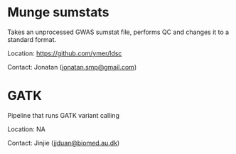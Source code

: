 # Munge sumstats
Takes an unprocessed GWAS sumstat file, performs QC and changes it to a standard format.

Location: https://github.com/ymer/ldsc   

Contact: Jonatan (jonatan.smp@gmail.com)  


# GATK
Pipeline that runs GATK variant calling

Location: NA

Contact: Jinjie (jjduan@biomed.au.dk)

